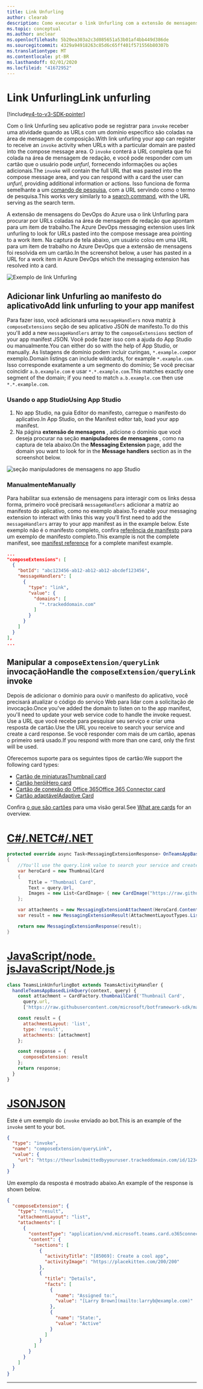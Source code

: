 ```yaml
---
title: Link Unfurling
author: clearab
description: Como executar o link Unfurling com a extensão de mensagens em um aplicativo do Microsoft Teams.
ms.topic: conceptual
ms.author: anclear
ms.openlocfilehash: 5b20ea303a2c3d085651a53b01af4bb449d386de
ms.sourcegitcommit: 4329a94918263c85d6c65ff401f571556b80307b
ms.translationtype: MT
ms.contentlocale: pt-BR
ms.lasthandoff: 02/01/2020
ms.locfileid: "41672952"
---
```

# <a name="link-unfurling"></a><span data-ttu-id="7a669-103">Link Unfurling</span><span class="sxs-lookup"><span data-stu-id="7a669-103">Link unfurling</span></span>

[!include[v4-to-v3-SDK-pointer](~/includes/v4-to-v3-pointer-me.md)]

<span data-ttu-id="7a669-104">Com o link Unfurling seu aplicativo pode se registrar para `invoke` receber uma atividade quando as URLs com um domínio específico são coladas na área de mensagem de composição.</span><span class="sxs-lookup"><span data-stu-id="7a669-104">With link unfurling your app can register to receive an `invoke` activity when URLs with a particular domain are pasted into the compose message area.</span></span> <span data-ttu-id="7a669-105">O `invoke` conterá a URL completa que foi colada na área de mensagem de redação, e você pode responder com um cartão que o usuário pode *unfurl*, fornecendo informações ou ações adicionais.</span><span class="sxs-lookup"><span data-stu-id="7a669-105">The `invoke` will contain the full URL that was pasted into the compose message area, and you can respond with a card the user can *unfurl*, providing additional information or actions.</span></span> <span data-ttu-id="7a669-106">Isso funciona de forma semelhante a um [comando de pesquisa](~/messaging-extensions/how-to/search-commands/define-search-command.md), com a URL servindo como o termo de pesquisa.</span><span class="sxs-lookup"><span data-stu-id="7a669-106">This works very similarly to a [search command](~/messaging-extensions/how-to/search-commands/define-search-command.md), with the URL serving as the search term.</span></span>

<span data-ttu-id="7a669-107">A extensão de mensagens do DevOps do Azure usa o link Unfurling para procurar por URLs coladas na área de mensagem de redação que apontam para um item de trabalho.</span><span class="sxs-lookup"><span data-stu-id="7a669-107">The Azure DevOps messaging extension uses link unfurling to look for URLs pasted into the compose message area pointing to a work item.</span></span> <span data-ttu-id="7a669-108">Na captura de tela abaixo, um usuário colou em uma URL para um item de trabalho no Azure DevOps que a extensão de mensagens foi resolvida em um cartão.</span><span class="sxs-lookup"><span data-stu-id="7a669-108">In the screenshot below, a user has pasted in a URL for a work item in Azure DevOps which the messaging extension has resolved into a card.</span></span>

![Exemplo de link Unfurling](~/assets/images/compose-extensions/messagingextensions_linkunfurling.png)

## <a name="add-link-unfurling-to-your-app-manifest"></a><span data-ttu-id="7a669-110">Adicionar link Unfurling ao manifesto do aplicativo</span><span class="sxs-lookup"><span data-stu-id="7a669-110">Add link unfurling to your app manifest</span></span>

<span data-ttu-id="7a669-111">Para fazer isso, você adicionará uma `messageHandlers` nova matriz à `composeExtensions` seção de seu aplicativo JSON de manifesto.</span><span class="sxs-lookup"><span data-stu-id="7a669-111">To do this you'll add a new `messageHandlers` array to the `composeExtensions` section of your app manifest JSON.</span></span> <span data-ttu-id="7a669-112">Você pode fazer isso com a ajuda do App Studio ou manualmente.</span><span class="sxs-lookup"><span data-stu-id="7a669-112">You can either do so with the help of App Studio, or manually.</span></span> <span data-ttu-id="7a669-113">As listagens de domínio podem incluir curingas, `*.example.com`por exemplo.</span><span class="sxs-lookup"><span data-stu-id="7a669-113">Domain listings can include wildcards, for example `*.example.com`.</span></span> <span data-ttu-id="7a669-114">Isso corresponde exatamente a um segmento do domínio; Se você precisar coincidir `a.b.example.com` e usar `*.*.example.com`.</span><span class="sxs-lookup"><span data-stu-id="7a669-114">This matches exactly one segment of the domain; if you need to match `a.b.example.com` then use `*.*.example.com`.</span></span>

### <a name="using-app-studio"></a><span data-ttu-id="7a669-115">Usando o app Studio</span><span class="sxs-lookup"><span data-stu-id="7a669-115">Using App Studio</span></span>

1. <span data-ttu-id="7a669-116">No app Studio, na guia Editor do manifesto, carregue o manifesto do aplicativo.</span><span class="sxs-lookup"><span data-stu-id="7a669-116">In App Studio, on the Manifest editor tab, load your app manifest.</span></span>
1. <span data-ttu-id="7a669-117">Na página **extensão de mensagens** , adicione o domínio que você deseja procurar na seção **manipuladores de mensagens** , como na captura de tela abaixo.</span><span class="sxs-lookup"><span data-stu-id="7a669-117">On the **Messaging Extension** page, add the domain you want to look for in the **Message handlers** section as in the screenshot below.</span></span>

![seção manipuladores de mensagens no app Studio](~/assets/images/link-unfurling.png)

### <a name="manually"></a><span data-ttu-id="7a669-119">Manualmente</span><span class="sxs-lookup"><span data-stu-id="7a669-119">Manually</span></span>

<span data-ttu-id="7a669-120">Para habilitar sua extensão de mensagens para interagir com os links dessa forma, primeiro você precisará `messageHandlers` adicionar a matriz ao manifesto do aplicativo, como no exemplo abaixo.</span><span class="sxs-lookup"><span data-stu-id="7a669-120">To enable your messaging extension to interact with links this way you'll first need to add the `messageHandlers` array to your app manifest as in the example below.</span></span> <span data-ttu-id="7a669-121">Este exemplo não é o manifesto completo, confira [referência de manifesto](~/resources/schema/manifest-schema.md) para um exemplo de manifesto completo.</span><span class="sxs-lookup"><span data-stu-id="7a669-121">This example is not the complete manifest, see [manifest reference](~/resources/schema/manifest-schema.md) for a complete manifest example.</span></span>

```json
...
"composeExtensions": [
  {
    "botId": "abc123456-ab12-ab12-ab12-abcdef123456",
    "messageHandlers": [
      {
        "type": "link",
        "value": {
          "domains": [
            "*.trackeddomain.com"
          ]
        }
      }
    ]
  }
],
...
```

## <a name="handle-the-composeextensionquerylink-invoke"></a><span data-ttu-id="7a669-122">Manipular a `composeExtension/queryLink` invocação</span><span class="sxs-lookup"><span data-stu-id="7a669-122">Handle the `composeExtension/queryLink` invoke</span></span>

<span data-ttu-id="7a669-123">Depois de adicionar o domínio para ouvir o manifesto do aplicativo, você precisará atualizar o código do serviço Web para lidar com a solicitação de invocação.</span><span class="sxs-lookup"><span data-stu-id="7a669-123">Once you've added the domain to listen on to the app manifest, you'll need to update your web service code to handle the invoke request.</span></span> <span data-ttu-id="7a669-124">Use a URL que você recebe para pesquisar seu serviço e criar uma resposta de cartão.</span><span class="sxs-lookup"><span data-stu-id="7a669-124">Use the URL you receive to search your service and create a card response.</span></span> <span data-ttu-id="7a669-125">Se você responder com mais de um cartão, apenas o primeiro será usado.</span><span class="sxs-lookup"><span data-stu-id="7a669-125">If you respond with more than one card, only the first will be used.</span></span>

<span data-ttu-id="7a669-126">Oferecemos suporte para os seguintes tipos de cartão:</span><span class="sxs-lookup"><span data-stu-id="7a669-126">We support the following card types:</span></span>

* [<span data-ttu-id="7a669-127">Cartão de miniaturas</span><span class="sxs-lookup"><span data-stu-id="7a669-127">Thumbnail card</span></span>](~/task-modules-and-cards/cards/cards-reference.md#thumbnail-card)
* [<span data-ttu-id="7a669-128">Cartão herói</span><span class="sxs-lookup"><span data-stu-id="7a669-128">Hero card</span></span>](~/task-modules-and-cards/cards/cards-reference.md#hero-card)
* [<span data-ttu-id="7a669-129">Cartão de conexão do Office 365</span><span class="sxs-lookup"><span data-stu-id="7a669-129">Office 365 Connector card</span></span>](~/task-modules-and-cards/cards/cards-reference.md#office-365-connector-card)
* [<span data-ttu-id="7a669-130">Cartão adaptável</span><span class="sxs-lookup"><span data-stu-id="7a669-130">Adaptive Card</span></span>](~/task-modules-and-cards/cards/cards-reference.md#adaptive-card)

<span data-ttu-id="7a669-131">Confira [o que são cartões](~/task-modules-and-cards/what-are-cards.md) para uma visão geral.</span><span class="sxs-lookup"><span data-stu-id="7a669-131">See [What are cards](~/task-modules-and-cards/what-are-cards.md) for an overview.</span></span>

# <a name="cnettabdotnet"></a>[<span data-ttu-id="7a669-132">C#/.NET</span><span class="sxs-lookup"><span data-stu-id="7a669-132">C#/.NET</span></span>](#tab/dotnet)

```csharp
protected override async Task<MessagingExtensionResponse> OnTeamsAppBasedLinkQueryAsync(ITurnContext<IInvokeActivity> turnContext, AppBasedLinkQuery query, CancellationToken cancellationToken)
{
    //You'll use the query.link value to search your service and create a card response
    var heroCard = new ThumbnailCard
    {
        Title = "Thumbnail Card",
        Text = query.Url,
        Images = new List<CardImage> { new CardImage("https://raw.githubusercontent.com/microsoft/botframework-sdk/master/icon.png") },
    };

    var attachments = new MessagingExtensionAttachment(HeroCard.ContentType, null, heroCard);
    var result = new MessagingExtensionResult(AttachmentLayoutTypes.List, "result", new[] { attachments }, null, "test unfurl");

    return new MessagingExtensionResponse(result);
}
```

# <a name="javascriptnodejstabjavascript"></a>[<span data-ttu-id="7a669-133">JavaScript/node. js</span><span class="sxs-lookup"><span data-stu-id="7a669-133">JavaScript/Node.js</span></span>](#tab/javascript)

```javascript
class TeamsLinkUnfurlingBot extends TeamsActivityHandler {
  handleTeamsAppBasedLinkQuery(context, query) {
    const attachment = CardFactory.thumbnailCard('Thumbnail Card',
      query.url,
      ['https://raw.githubusercontent.com/microsoft/botframework-sdk/master/icon.png']);

    const result = {
      attachmentLayout: 'list',
      type: 'result',
      attachments: [attachment]
    };

    const response = {
      composeExtension: result
    };
    return response;
  }
}
```

# <a name="jsontabjson"></a>[<span data-ttu-id="7a669-134">JSON</span><span class="sxs-lookup"><span data-stu-id="7a669-134">JSON</span></span>](#tab/json)

<span data-ttu-id="7a669-135">Este é um exemplo do `invoke` enviado ao bot.</span><span class="sxs-lookup"><span data-stu-id="7a669-135">This is an example of the `invoke` sent to your bot.</span></span>

```json
{
  "type": "invoke",
  "name": "composeExtension/queryLink",
  "value": {
    "url": "https://theurlsubmittedbyyouruser.trackeddomain.com/id/1234"
  }
}
```

<span data-ttu-id="7a669-136">Um exemplo da resposta é mostrado abaixo.</span><span class="sxs-lookup"><span data-stu-id="7a669-136">An example of the response is shown below.</span></span>

```json
{
  "composeExtension": {
    "type": "result",
    "attachmentLayout": "list",
    "attachments": [
      {
        "contentType": "application/vnd.microsoft.teams.card.o365connector",
        "content": {
          "sections": [
            {
              "activityTitle": "[85069]: Create a cool app",
              "activityImage": "https://placekitten.com/200/200"
            },
            {
              "title": "Details",
              "facts": [
                {
                  "name": "Assigned to:",
                  "value": "[Larry Brown](mailto:larryb@example.com)"
                },
                {
                  "name": "State:",
                  "value": "Active"
                }
              ]
            }
          ]
        }
      }
    ]
  }
}
```

* * *
